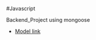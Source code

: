 #Javascript

Backend_Project using mongoose

- [Model link](https://app.eraser.io/workspace/YtPqZ1VogxGy1jzIDkzj)